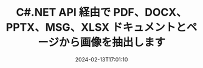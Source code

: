 ---
############################# Static ############################
layout: "auto-gen-parser"
date: 2024-02-13T17:01:10
draft: false
otherformats: doc docm docx dot dotm dotx epub html mht mhtml odp ods odt one otp ott pdf

############################# Head ############################
head_title: ".NET 経由で Excel、Word、PDF およびその他のドキュメントまたはページから画像を抽出します"
head_description: "GroupDocs.Parser .NET API を使用すると、ソフトウェア プログラマは、.NET アプリ内で MS Excel、Word、PowerPoint、PDF などのさまざまなドキュメントから画像を抽出できます。"

############################# Header ############################
title: "C#.NET API 経由で PDF、DOCX、PPTX、MSG、XLSX ドキュメントとページから画像を抽出します"
description: "GroupDocs.Parser .NET API を使用すると、プログラマーは PDF、DOC、DOCX、PPT、PPTX、EML、MSG、XLS、XLSX、CSV から画像を抽出できます、ODT、RTF、および EPUB ドキュメントまたはドキュメントのページ。"
bg_image: "https://cms.admin.containerize.com/templates/aspose/App_Themes/V3/images/bg/header1.png"
bg_overlay: false
button:
    enable: true
    icon: "fas fa-arrow-down"
    label: "無料トライアルをダウンロード"
    link: "https://downloads.groupdocs.com/parser/net"

############################# SubMenu ############################
submenu:
    enable: true

    left:
        img_alt: "GroupDocs.Parser for .NET"
        image: "https://cms.admin.containerize.com/templates/groupdocs/images/product-logos/90x90-noborder/groupdocs-parser-net.png"
        product: "GroupDocs.Parser"
        platform: ".NET"

    middle:
        button:

            # button loop
            - link: "https://apireference.groupdocs.com/parser/net"
              text: "APIリファレンス"

            # button loop
            - link: "https://github.com/groupdocs-parser"
              text: "コード例"

            # button loop
            - link: "https://products.groupdocs.app/parser/family"
              text: "ライブデモ"

            # button loop
            - link: "https://purchase.groupdocs.com/pricing/parser/net"
              text: "価格設定"

    right:
        link_download: "https://downloads.groupdocs.com/parser"
        link_learn: "https://docs.groupdocs.com/parser/net"
        link_buy: "https://purchase.groupdocs.com"

############################# About ############################
about:
    enable: true
    title: ".NET 経由でドキュメントから画像を抽出するにはどうすればよいですか?"
    content: |
        画像を使用すると、言葉では表現できない情報を伝えることができます。画像はユーザーの注意を引き、難しい概念を簡単に説明するのに役立ちます。文書や雑誌を読んだり、プレゼンテーションから恩恵を受けたりしているときに、魅力的な画像を見つけてダウンロードしたくなることがあります。 GroupDocs.Parser for .NET は、ユーザーがさまざまな種類のドキュメントから画像を抽出し、PNG、JPEG、WebP、GIF、BMP などの形式で保存するための便利なアプリケーションを開発するのに役立つ強力な API です。 API には、PDF、電子メール、電子書籍、Microsoft Office 形式などの最も一般的に使用されるファイル形式のいくつかからのテキストだけでなく画像抽出のサポートが含まれています: Word (DOC、DOCX)、{ 284} (PPT、PPTX)、Excel (XLS、XLSX)、LibreOffice 形式など。この API は、ドキュメントの解析、プレーン テキストと構造化テキストの抽出、キーワードによるテキスト検索、メタデータや画像、コンテナや添付ファイルの抽出なども完全にサポートしています。
        
        

############################# Steps ############################
steps:
    enable: true
    title_left: ".NET のドキュメントから画像を抽出します"
    content_left: |
        [GroupDocs.Parser for .NET](/ja/parser/net/) を使用すると、C# 開発者はいくつかの簡単な手順を実装することで、ドキュメントから画像を簡単に抽出できます。
        
        * 最初のドキュメントの [Parser](https://reference.groupdocs.com/net/parser/groupdocs.parser/parser) オブジェクトをインスタンス化します。
        * [GetImages](https://reference.groupdocs.com/net/parser/groupdocs.parser/parser/methods/getimages) メソッドを呼び出して、画像オブジェクトのコレクションを取得します。
        * リーダーが *null* ではないかどうかを確認します (ドキュメントの画像抽出がサポートされています)。
        * コレクションを反復処理して、サイズ、画像タイプ、画像コンテンツを取得します。

    title_right: "画像抽出について詳しくはこちら"
    content_right: |
        * <a href="https://docs.groupdocs.com/parser/net/extract-images-from-document/">文書から画像を抽出する方法</a>
        * <a href="https://docs.groupdocs.com/parser/net/extract-images-from-document-page/">ドキュメントページから画像を抽出する方法</a>
        * <a href="https://docs.groupdocs.com/parser/net/extract-images-from-document-page-area/">文書ページ領域から画像を抽出する方法</a>
        * <a href="https://docs.groupdocs.com/parser/net/extract-images-to-files/">画像をファイルに抽出する方法</a>

    code: |
     {{% parser/additional-styles %}}
     {{< parser/code-parser title="C# サンプルコードを使用してドキュメントから画像を抽出する方法">}}

        ```csharp    
        // GroupDocs.Parser API を使用してドキュメントから画像を抽出する
        // Parserクラスのインスタンスを作成する
        using (Parser parser = new Parser(filePath)) {
            // 画像の抽出
            IEnumerable<PageImageArea> images = parser.GetImages();
            // 画像抽出がサポートされているかどうかを確認する
            if (images == null) {
                Console.WriteLine("画像の抽出はサポートされていません");
                return;
            }
            // 画像を反復処理する
            foreach (PageImageArea image in images) {
                // ページインデックス、四角形、および画像タイプを印刷します。
                Console.WriteLine(string.Format("Page: {0}, R: {1}, Type: {2}", image.Page.Index, image.Rectangle, image.FileType));
            }
        }
        ```
     {{< /parser/code-parser >}}

############################# More ############################
more:
    enable: true
    title_left: "システム要求"
    content_left: |
        GroupDocs.Parser for .NET API は、すべての主要なプラットフォームとオペレーティング システムでサポートされています。以下のコードを実行する前に、次の前提条件がシステムにインストールされていることを確認してください。
        
        * オペレーティング システム: Microsoft Windows、Linux、MacOS
        * 開発環境: Microsoft Visual Studio, Xamarin, MonoDevelop
        * フレームワーク
        * GroupDocs.Parser for .NET の最新バージョンを [Nuget](https://www.nuget.org/packages/groupdocs.parser) からダウンロードします

    title_right: "GroupDocs.Parser for .NET を使用する理由"
    content_right: |
        * サポートされているドキュメントからのプレーン テキスト抽出のサポート    
        * ユーザー定義のテンプレートを使用したドキュメントの解析    
        * 構造化テキスト抽出を完全にサポート    
        * キーワードおよび正規表現によるテキスト検索    
        * 書式設定されたテキスト、メタデータ、画像、コンテナ、添付ファイルを抽出します    
        * サポートされている一部のドキュメント形式の目次を抽出します    
        * PDF ドキュメントからのフォーム データを解析する    
        * ドキュメントからハイパーリンクを抽出する   

############################# Demos ############################
demos:
    enable: true
    title: "ライブデモ - オンラインで文書から画像を抽出"
    content: |
       [GroupDocs.Parser ライブ デモ](https://products.groupdocs.app/parser/images/) Web サイトにアクセスして、今すぐドキュメントから画像を抽出します。
       ライブデモには次のようなメリットがあります。
        
############################# About Formats ############################
about_formats:
    enable: true

############################# More Formats ############################
more_formats:
    enable: true
    title: "他のドキュメント形式から画像を抽出する"
    content: |
        .NET ファイル形式と画像のドキュメント解析と画像抽出 API。以下に示すように、いくつかの一般的なファイル形式のデータを抽出します。

############################# Back to top ###############################
back_to_top:
    enable: true
---